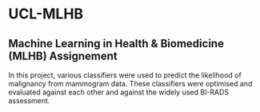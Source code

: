 # UCL-MLHB
## Machine Learning in Health &amp; Biomedicine (MLHB) Assignement

In this project, various classifiers were used to predict the likelihood of malignancy from mammogram data. These classifiers were optimised and evaluated against each other and against the widely used BI-RADS assessment.

